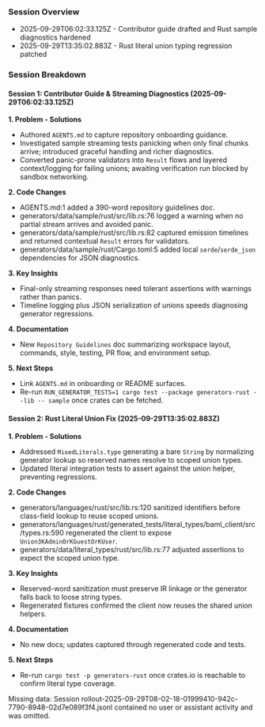 ### Session Overview
- 2025-09-29T06:02:33.125Z - Contributor guide drafted and Rust sample diagnostics hardened
- 2025-09-29T13:35:02.883Z - Rust literal union typing regression patched

### Session Breakdown

#### Session 1: Contributor Guide & Streaming Diagnostics (2025-09-29T06:02:33.125Z)

**1. Problem - Solutions**
- Authored `AGENTS.md` to capture repository onboarding guidance.
- Investigated sample streaming tests panicking when only final chunks arrive; introduced graceful handling and richer diagnostics.
- Converted panic-prone validators into `Result` flows and layered context/logging for failing unions; awaiting verification run blocked by sandbox networking.

**2. Code Changes**
- AGENTS.md:1 added a 390-word repository guidelines doc.
- generators/data/sample/rust/src/lib.rs:76 logged a warning when no partial stream arrives and avoided panic.
- generators/data/sample/rust/src/lib.rs:82 captured emission timelines and returned contextual `Result` errors for validators.
- generators/data/sample/rust/Cargo.toml:5 added local `serde`/`serde_json` dependencies for JSON diagnostics.

**3. Key Insights**
- Final-only streaming responses need tolerant assertions with warnings rather than panics.
- Timeline logging plus JSON serialization of unions speeds diagnosing generator regressions.

**4. Documentation**
- New `Repository Guidelines` doc summarizing workspace layout, commands, style, testing, PR flow, and environment setup.

**5. Next Steps**
- Link `AGENTS.md` in onboarding or README surfaces.
- Re-run `RUN_GENERATOR_TESTS=1 cargo test --package generators-rust --lib -- sample` once crates can be fetched.

#### Session 2: Rust Literal Union Fix (2025-09-29T13:35:02.883Z)

**1. Problem - Solutions**
- Addressed `MixedLiterals.type` generating a bare `String` by normalizing generator lookup so reserved names resolve to scoped union types.
- Updated literal integration tests to assert against the union helper, preventing regressions.

**2. Code Changes**
- generators/languages/rust/src/lib.rs:120 sanitized identifiers before class-field lookup to reuse scoped unions.
- generators/languages/rust/generated_tests/literal_types/baml_client/src/types.rs:590 regenerated the client to expose `Union3KAdminOrKGuestOrKUser`.
- generators/data/literal_types/rust/src/lib.rs:77 adjusted assertions to expect the scoped union type.

**3. Key Insights**
- Reserved-word sanitization must preserve IR linkage or the generator falls back to loose string types.
- Regenerated fixtures confirmed the client now reuses the shared union helpers.

**4. Documentation**
- No new docs; updates captured through regenerated code and tests.

**5. Next Steps**
- Re-run `cargo test -p generators-rust` once crates.io is reachable to confirm literal type coverage.

Missing data: Session rollout-2025-09-29T08-02-18-01999410-942c-7790-8948-02d7e089f3f4.jsonl contained no user or assistant activity and was omitted.
